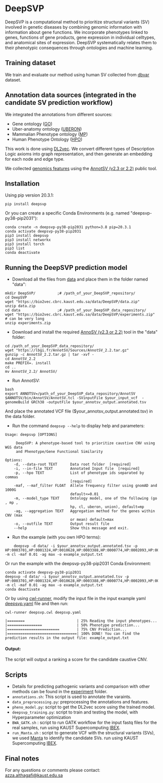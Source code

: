 # DeepSVP
DeepSVP is a computational method to prioritize structural variants (SV) involved in genetic diseases by combining genomic information with information about gene functions. We incorporate phenotypes linked to genes, functions of gene products, gene expression in individual celltypes, and anatomical sites of expression. DeepSVP systematically relates them to their phenotypic consequences through ontologies and machine learning.
                                                                  
## Training dataset
We train and evaluate our method using human SV collected from [dbvar](https://ftp.ncbi.nlm.nih.gov/pub/dbVar/data/Homo_sapiens/by_assembly/GRCh38/vcf/) dataset.

## Annotation data sources (integrated in the candidate SV prediction workflow)
We integrated the annotations from different sources:
- Gene ontology ([GO](http://geneontology.org/docs/download-go-annotations/))
- Uber-anatomy ontology ([UBERON](https://www.ebi.ac.uk/ols/ontologies/uberon))
- Mammalian Phenotype ontology ([MP](http://www.informatics.jax.org/vocab/mp_ontology))
- Human Phenotype Ontology ([HPO](https://hpo.jax.org/app/download/annotation))

This work is done using [DL2vec](https://github.com/bio-ontology-research-group/DL2Vec). We convert different types of Description Logic axioms into graph representation, and then generate an embedding for each node and edge type.

We collected [genomics features](https://lbgi.fr/AnnotSV/annotations) using the [AnnotSV (v2.3 or 2.2)](https://lbgi.fr/AnnotSV/downloads) public tool. 


## Installation 
Using pip version 20.3.1:
```
pip install deepsvp
```

Or you can create a specific Conda Environments (e.g. named "deepsvp-py38-pip2031"):
```
conda create -n deepsvp-py38-pip2031 python=3.8 pip=20.3.1
conda activate deepsvp-py38-pip2031
pip3 install deepsvp
pip3 install networkx
pip3 install torch
pip3 list
conda deactivate
```

## Running the DeepSVP prediction model 
- Download all the files from [data](https://bio2vec.cbrc.kaust.edu.sa/data/DeepSVP/) and place them in the folder named "data":
```
mkdir DeepSVP/          ;# /path_of_your_DeepSVP_repository/
cd DeepSVP
wget "https://bio2vec.cbrc.kaust.edu.sa/data/DeepSVP/data.zip"
unzip data.zip
cd data                 ;# /path_of_your_DeepSVP_data_repository/
wget "https://bio2vec.cbrc.kaust.edu.sa/data/DeepSVP/experiments.zip"   # can be very long
unzip experiments.zip
```
- Download and install the required [AnnoSV (v2.3 or 2.2)](https://lbgi.fr/AnnotSV/downloads) tool in the "data" folder:
```
cd /path_of_your_DeepSVP_data_repository/
wget "https://lbgi.fr/AnnotSV/Sources/AnnotSV_2.2.tar.gz"
gunzip -c AnnotSV_2.2.tar.gz | tar -xvf -
cd AnnotSV_2.2
make PREFIX=. install
cd ..
mv AnnotSV_2.2/ AnnotSV/
```

- Run AnnotSV:
```
bash 
export ANNOTSV=/path_of_your_DeepSVP_data_repository/AnnotSV
$ANNOTSV/bin/AnnotSV/AnnotSV.tcl -SVinputFile $your_input_vcf  -genomeBuild GRCh38 -outputFile $your_annotsv_output.annotated.tsv

```
And place the annotated VCF file ($your_annotsv_output.annotated.tsv) in the data folder. 

- Run the command `deepsvp --help` to display help and parameters:
```
Usage: deepsvp [OPTIONS]
      
     DeepSVP: A phenotype-based tool to prioritize caustive CNV using WGS data
     and Phenotype/Gene Functional Similarity
  
Options:
    -d, --data-root TEXT      Data root folder  [required]
    -i, --in-file TEXT        Annotated Input file  [required]
    -p, --hpo TEXT            List of phenotype ids separated by commas
                              [required]
    -maf, --maf_filter FLOAT  Allele frequency filter using gnomAD and 1000G
                              default<=0.01
    -m, --model_type TEXT     Ontology model, one of the following (go , mp ,
                              hp, cl, uberon, union), default=mp
    -ag, --aggregation TEXT   Aggregation method for the genes within CNV (max
                              or mean) default=max
    -o, --outfile TEXT        Output result file
    --help                    Show this message and exit.        
```

- Run the example (with you own HPO terms):
```
    deepsvp -d data/ -i $your_annotsv_output.annotated.tsv -p HP:0003701,HP:0001324,HP:0010628,HP:0003388,HP:0000774,HP:0002093,HP:0000508,HP:0000218 -m cl -maf 0.01 -ag max -o example_output.txt
```    
Or run the example with the deepsvp-py38-pip2031 Conda Environment:
```
conda activate deepsvp-py38-pip2031
deepsvp -d data/ -i $your_annotsv_output.annotated.tsv -p HP:0003701,HP:0001324,HP:0010628,HP:0003388,HP:0000774,HP:0002093,HP:0000508,HP:0000218 -m cl -maf 0.01 -ag max -o example_output.txt
conda deactivate
```
Or by using [cwl-runner](https://github.com/common-workflow-language/cwltool), modify the input file in the input example yaml [deepsvp.yaml](https://github.com/bio-ontology-research-group/DeepSVP/blob/master/deepsvp.yaml) file and then run:

	cwl-runner deepsvp.cwl deepsvp.yaml 
    
 ```   
 |========                        | 25% Reading the input phenotypes...
 |================                | 50% Phenotype prediction... 
 |========================        | 75% CNV Prediction... 
 |================================| 100% DONE! You can find the prediction results in the output file: example_output.txt
```



#### Output:
The script will output a ranking a score for the candidate caustive CNV. 

## Scripts 
- Details for predicting pathogenic variants and comparison with other methods can be found in the [experiment](https://github.com/bio-ontology-research-group/DL2Vec/tree/master/Experiment) folder.
- ``annotations.sh``: This script is used to annotate the varaints.
- ``data_preprocessing.py``: preprocessing the annotations and features.
- ``pheno_model.py``: script to get the DL2vec score using the trained model.
- ``deepsvp_training.py``: script to train and testing the model, with Hyperparameter optimization
- ``BWA_GATK.sh`` : script to run GATK workflow for the input fastq files for the real samples, run using KAUST Supercomputing [IBEX](https://www.hpc.kaust.edu.sa/ibex).
- ``run_Manta.sh`` : script to generate VCF with the structural variants (SVs), we used [Manta](https://github.com/Illumina/manta) to identify the candidate SVs.  run using KAUST Supercomputing [IBEX](https://www.hpc.kaust.edu.sa/ibex).

## Final notes
For any questions or comments please contact: azza.althagafi@kaust.edu.sa
